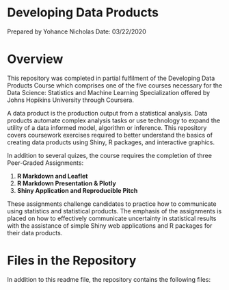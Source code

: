 # Developing Data Products
Prepared by Yohance Nicholas 
Date: 03/22/2020

# Overview
This repository was completed in partial fulfilment of the Developing Data Products Course which comprises one of the five courses necessary for the Data Science: Statistics and Machine Learning Specialization offered by Johns Hopikins University through Coursera.

A data product is the production output from a statistical analysis. Data products automate complex analysis tasks or use technology to expand the utility of a data informed model, algorithm or inference. This repository covers coursework exercises required to better understand the basics of creating data products using Shiny, R packages, and interactive graphics. 

In addition to several quizes, the course requires the completion of three Peer-Graded Assignments:

1. **R Markdown and Leaflet**
2. **R Markdown Presentation & Plotly**
3. **Shiny Application and Reproducible Pitch**

These assignments challenge candidates to practice how to communicate using statistics and statistical products. The emphasis of the assignments is placed on how to effectively communicate uncertainty in statistical results with the assistance of simple Shiny web applications and R packages for their data products. 

# Files in the Repository

In addition to this readme file, the repository contains the following files:

<TO BE COMPLETED>
